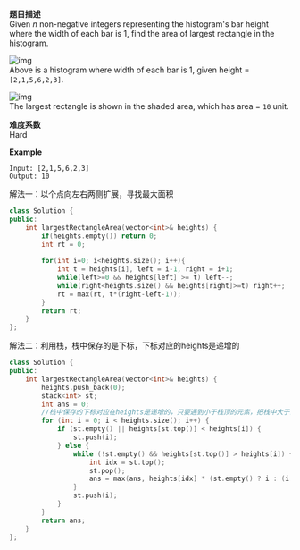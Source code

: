  **题目描述**   
Given *n* non-negative integers representing the histogram's bar height where the width of each bar is 1, find the area of largest rectangle in the histogram.

![img](https://assets.leetcode.com/uploads/2018/10/12/histogram.png)  
Above is a histogram where width of each bar is 1, given height = `[2,1,5,6,2,3]`. 

![img](https://assets.leetcode.com/uploads/2018/10/12/histogram_area.png)  
The largest rectangle is shown in the shaded area, which has area = `10` unit.

 **难度系数**    
 Hard 

**Example**
```
Input: [2,1,5,6,2,3]
Output: 10
```

解法一：以个点向左右两侧扩展，寻找最大面积

```c++
class Solution {
public:
    int largestRectangleArea(vector<int>& heights) {
        if(heights.empty()) return 0;
        int rt = 0;
        
        for(int i=0; i<heights.size(); i++){
            int t = heights[i], left = i-1, right = i+1;
            while(left>=0 && heights[left] >= t) left--;
            while(right<heights.size() && heights[right]>=t) right++;
            rt = max(rt, t*(right-left-1));
        }
        return rt;
    }
};
```

解法二：利用栈，栈中保存的是下标，下标对应的heights是递增的

```c++
class Solution {
public:
    int largestRectangleArea(vector<int>& heights) {
        heights.push_back(0);
        stack<int> st;
        int ans = 0;
        //栈中保存的下标对应在heights是递增的，只要遇到小于栈顶的元素，把栈中大于当前元素的值弹出，并计算面积
        for (int i = 0; i < heights.size(); i++) {
            if (st.empty() || heights[st.top()] < heights[i]) {
                st.push(i);
            } else {
                while (!st.empty() && heights[st.top()] > heights[i]) {
                    int idx = st.top(); 
                    st.pop();
                    ans = max(ans, heights[idx] * (st.empty() ? i : (i - st.top() - 1)));
                }
                st.push(i);
            }
        }
        return ans;
    }
};
```

